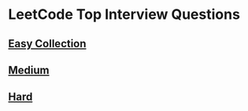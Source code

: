 # LeetCode Top Interview Questions

## [Easy Collection](https://leetcode.com/explore/interview/card/top-interview-questions-easy/)



## [Medium](https://leetcode.com/explore/interview/card/top-interview-questions-medium/)



## [Hard](https://leetcode.com/explore/interview/card/top-interview-questions-hard/)